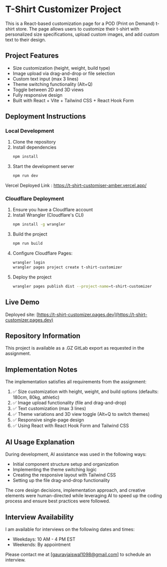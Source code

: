 # T-Shirt Customizer Project

This is a React-based customization page for a POD (Print on Demand) t-shirt store. The page allows users to customize their t-shirt with personalized size specifications, upload custom images, and add custom text to their design.

## Project Features

- Size customization (height, weight, build type)
- Image upload via drag-and-drop or file selection
- Custom text input (max 3 lines)
- Theme switching functionality (Alt+Q)
- Toggle between 2D and 3D views
- Fully responsive design
- Built with React + Vite + Tailwind CSS + React Hook Form

## Deployment Instructions

### Local Development

1. Clone the repository
2. Install dependencies
   ```bash
   npm install
   ```
3. Start the development server
   ```bash
   npm run dev
   ```
Vercel Deployed Link : https://t-shirt-customiser-amber.vercel.app/
### Cloudflare Deployment

1. Ensure you have a Cloudflare account
2. Install Wrangler (Cloudflare's CLI)
   ```bash
   npm install -g wrangler
   ```
3. Build the project
   ```bash
   npm run build
   ```
4. Configure Cloudflare Pages:
   ```bash
   wrangler login
   wrangler pages project create t-shirt-customizer
   ```
5. Deploy the project
   ```bash
   wrangler pages publish dist --project-name=t-shirt-customizer
   ```

## Live Demo

Deployed site: [https://t-shirt-customizer.pages.dev](https://t-shirt-customizer.pages.dev)

## Repository Information

This project is available as a .GZ GitLab export as requested in the assignment.

## Implementation Notes

The implementation satisfies all requirements from the assignment:

1. ✅ Size customization with height, weight, and build options (defaults: 180cm, 80kg, athletic)
2. ✅ Image upload functionality (file and drag-and-drop)
3. ✅ Text customization (max 3 lines)
4. ✅ Theme variations and 3D view toggle (Alt+Q to switch themes)
5. ✅ Responsive single-page design
6. ✅ Using React with React Hook Form and Tailwind CSS

## AI Usage Explanation

During development, AI assistance was used in the following ways:
- Initial component structure setup and organization
- Implementing the theme switching logic
- Creating the responsive layout with Tailwind CSS
- Setting up the file drag-and-drop functionality

The core design decisions, implementation approach, and creative elements were human-directed while leveraging AI to speed up the coding process and ensure best practices were followed.

## Interview Availability

I am available for interviews on the following dates and times:
- Weekdays: 10 AM - 4 PM EST
- Weekends: By appointment

Please contact me at [gauravjaiswal1098@gmail.com] to schedule an interview.
